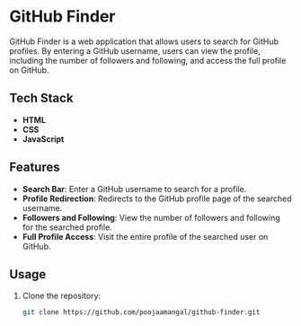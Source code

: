 # GitHub Finder

GitHub Finder is a web application that allows users to search for GitHub profiles. By entering a GitHub username, users can view the profile, including the number of followers and following, and access the full profile on GitHub.

## Tech Stack

- **HTML**
- **CSS**
- **JavaScript**

## Features

- **Search Bar**: Enter a GitHub username to search for a profile.
- **Profile Redirection**: Redirects to the GitHub profile page of the searched username.
- **Followers and Following**: View the number of followers and following for the searched profile.
- **Full Profile Access**: Visit the entire profile of the searched user on GitHub.

## Usage

1. Clone the repository:
   ```bash
   git clone https://github.com/poojaamangal/github-finder.git

   
